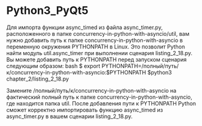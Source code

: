 # Python3_PyQt5

Для импорта функции async_timed из файла async_timer.py, расположенного в папке concurrency-in-python-with-asyncio/util, вам нужно добавить путь к папке concurrency-in-python-with-asyncio в переменную окружения PYTHONPATH в Linux. Это позволит Python найти модуль util.async_timer при выполнении сценария listing_2_18.py.
Вы можете добавить путь к PYTHONPATH перед запуском сценария следующим образом:
bash
	$ export PYTHONPATH=/полный/путь/к/concurrency-in-python-with-asyncio:$PYTHONPATH
	$python3 chapter_2/listing_2_18.py

Замените /полный/путь/к/concurrency-in-python-with-asyncio на фактический полный путь к папке concurrency-in-python-with-asyncio, где находится папка util.
После добавления пути к PYTHONPATH Python сможет корректно импортировать функцию async_timed из async_timer.py в вашем сценарии listing_2_18.py.
